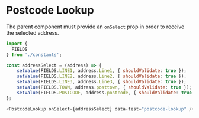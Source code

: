 # Postcode Lookup
The parent component must provide an `onSelect` prop in order to receive the selected address.

```js
import {
  FIELDS
} from './constants';

const addressSelect = (address) => {
    setValue(FIELDS.LINE1, address.Line1, { shouldValidate: true });
    setValue(FIELDS.LINE2, address.Line2, { shouldValidate: true });
    setValue(FIELDS.LINE3, address.Line3, { shouldValidate: true });
    setValue(FIELDS.TOWN, address.posttown, { shouldValidate: true });
    setValue(FIELDS.POSTCODE, address.postcode, { shouldValidate: true });
};

<PostcodeLookup onSelect={addressSelect} data-test="postcode-lookup" />
```
